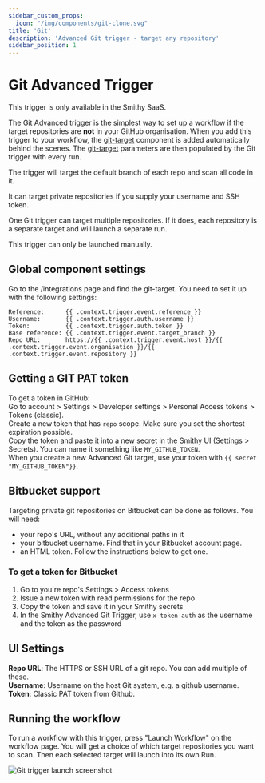 ```yaml
---
sidebar_custom_props:
  icon: "/img/components/git-clone.svg"
title: 'Git'
description: 'Advanced Git trigger - target any repository'
sidebar_position: 1
---
```


# Git Advanced Trigger

This trigger is only available in the Smithy SaaS.

The Git Advanced trigger is the simplest way to set up a workflow if the target
repositories are **not** in your GitHub organisation. When you add this
trigger to your workflow,
the [git-target](https://docs.smithy.security/docs/reference/components/git-clone)
component is added automatically behind the scenes.
The [git-target](https://docs.smithy.security/docs/reference/components/git-clone)
parameters are then populated by the Git trigger with every run.

The trigger will target the default branch of each repo and scan all code
in it.

It can target private repositories if you supply your username and SSH token.

One Git trigger can target multiple repositories. If it does, each repository is
a separate target and will launch a separate run.

This trigger can only be launched manually.

## Global component settings

Go to the /integrations page and find the git-target.
You need to set it up with the following settings:

```
Reference:      {{ .context.trigger.event.reference }}
Username:       {{ .context.trigger.auth.username }}
Token:          {{ .context.trigger.auth.token }}
Base reference:	{{ .context.trigger.event.target_branch }}
Repo URL:       https://{{ .context.trigger.event.host }}/{{ .context.trigger.event.organisation }}/{{ .context.trigger.event.repository }}
```

## Getting a GIT PAT token

To get a token in GitHub:  
Go to account > Settings > Developer settings > Personal Access tokens > Tokens (classic).  
Create a new token that has
`repo` scope. Make sure you set the shortest expiration possible.  
Copy the token and paste it into a new secret in the Smithy UI (Settings > Secrets). You can name it something like
`MY_GITHUB_TOKEN`.  
When you create a new Advanced Git target, use your token with
`{{ secret "MY_GITHUB_TOKEN"}}`.

## Bitbucket support

Targeting private git repositories on Bitbucket can be done as follows.
You will need:

- your repo's URL, without any additional paths in it
- your bitbucket username. Find that in your Bitbucket account page.
- an HTML token. Follow the instructions below to get one.

### To get a token for Bitbucket

1. Go to you're repo's Settings > Access tokens
2. Issue a new token with read permissions for the repo
3. Copy the token and save it in your Smithy secrets
4. In the Smithy Advanced Git Trigger, use
   `x-token-auth` as the username and the token as the password

## UI Settings

**Repo URL**: The HTTPS or SSH URL of a git repo. You can add multiple of
these.  
**Username**: Username on the host Git system, e.g. a github username.  
**Token**: Classic PAT token from Github.

## Running the workflow

To run a workflow with this trigger, press "Launch Workflow" on the workflow
page. You will get a choice of which target repositories you want to
scan. Then each selected target will launch into its own Run.

![Git trigger launch screenshot](/img/instructions/git-trigger-run.png)





